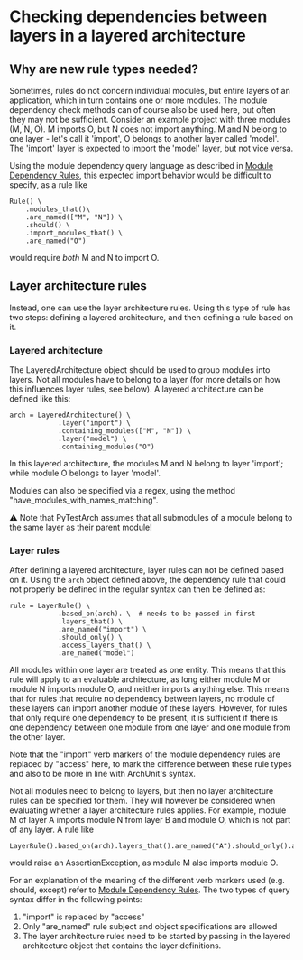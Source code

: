 # Checking dependencies between layers in a layered architecture

## Why are new rule types needed?
Sometimes, rules do not concern individual modules, but entire layers of an application, which in turn contains one or 
more modules. 
The module dependency check methods can of course also be used here, but often they may not be sufficient. Consider an
example project with three modules (M, N, O). M imports O, but N does not import anything. M and N belong to one layer -
let's call it 'import', O belongs to another layer called 'model'. The 'import' layer is expected to import the 'model' 
layer, but not vice versa.

Using the module dependency query language as described in [Module Dependency Rules](module_import_checks.md), this 
expected import behavior would be difficult to specify, as a rule like 

```
Rule() \
    .modules_that()\ 
    .are_named(["M", "N"]) \
    .should() \
    .import_modules_that() \
    .are_named("O")
```

would require *both* M and N to import O.


## Layer architecture rules
Instead, one can use the layer architecture rules. Using this type of rule has two steps: defining a layered 
architecture, and then defining a rule based on it.

### Layered architecture
The LayeredArchitecture object should be used to group modules into layers. Not all modules have to belong to a layer
(for more details on how this influences layer rules, see below). A layered architecture can be defined like this:
```
arch = LayeredArchitecture() \
            .layer("import") \
            .containing_modules(["M", "N"]) \
            .layer("model") \
            .containing_modules("O")
```
In this layered architecture, the modules M and N belong to layer 'import'; while module O belongs to layer 'model'.

Modules can also be specified via a regex, using the method "have_modules_with_names_matching".


⚠ Note that PyTestArch assumes that all submodules of a module belong to the same layer as their parent module!


### Layer rules
After defining a layered architecture, layer rules can not be defined based on it. Using the `arch` object defined
above, the dependency rule that could not properly be defined in the regular syntax can then be defined as:
```
rule = LayerRule() \
            .based_on(arch). \  # needs to be passed in first
            .layers_that() \
            .are_named("import") \
            .should_only() \
            .access_layers_that() \
            .are_named("model")
```
All modules within one layer are treated as one entity. This means that this rule will apply to an evaluable
architecture, as long either module M or module N imports module O, and neither imports anything else.
This means that for rules that require no dependency between layers, no module of these layers can import another module
of these layers. However, for rules that only require one dependency to be present, it is sufficient if there is one 
dependency between one module from one layer and one module from the other layer.


Note that the "import" verb markers of the module dependency rules are replaced by "access" here, to mark the difference
between these rule types and also to be more in line with ArchUnit's syntax.


Not all modules need to belong to layers,
but then no layer architecture rules can be specified for them. They will however be considered when evaluating whether 
a layer architecture rules applies. For example, module M of layer A imports module N from layer B and module O, which 
is not part of any layer. A rule like
```
LayerRule().based_on(arch).layers_that().are_named("A").should_only().access_layers_that().are_named("B")
```
would raise an AssertionException, as module M also imports module O.


For an explanation of the meaning of the different verb markers used (e.g. should, except) refer to 
[Module Dependency Rules](module_import_checks.md). The two types of query syntax differ in the following points:
1) "import" is replaced by "access"
2) Only "are_named" rule subject and object specifications are allowed
3) The layer architecture rules need to be started by passing in the layered architecture object that contains the layer 
definitions.